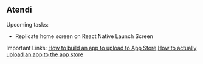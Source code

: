 ## Atendi

Upcoming tasks:
- Replicate home screen on React Native Launch Screen 

Important Links:
[How to build an app to upload to App Store](https://docs.expo.dev/build/setup/)
[How to actually upload an app to the app store](https://docs.expo.dev/submit/ios/)
